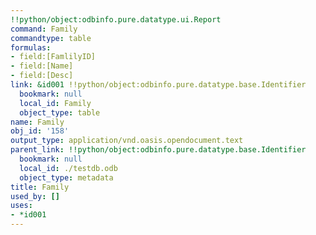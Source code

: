 ```yaml
---
!!python/object:odbinfo.pure.datatype.ui.Report
command: Family
commandtype: table
formulas:
- field:[FamlilyID]
- field:[Name]
- field:[Desc]
link: &id001 !!python/object:odbinfo.pure.datatype.base.Identifier
  bookmark: null
  local_id: Family
  object_type: table
name: Family
obj_id: '158'
output_type: application/vnd.oasis.opendocument.text
parent_link: !!python/object:odbinfo.pure.datatype.base.Identifier
  bookmark: null
  local_id: ./testdb.odb
  object_type: metadata
title: Family
used_by: []
uses:
- *id001
---
```

